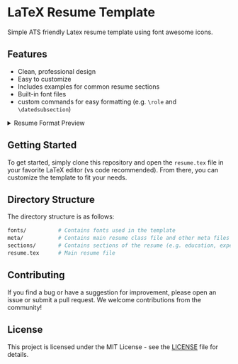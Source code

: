 # LaTeX Resume Template

Simple ATS friendly Latex resume template using font awesome icons.

## Features

- Clean, professional design
- Easy to customize
- Includes examples for common resume sections
- Built-in font files
- custom commands for easy formatting (e.g. `\role` and `\datedsubsection`)

<details>
<summary>Resume Format Preview</summary>
<img src="./preview/preview.png">
</details>

## Getting Started

To get started, simply clone this repository and open the `resume.tex` file in
your favorite LaTeX editor (vs code recommended). From there, you can customize
the template to fit your needs.

## Directory Structure

The directory structure is as follows:

```bash
fonts/          # Contains fonts used in the template
meta/           # Contains main resume class file and other meta files
sections/       # Contains sections of the resume (e.g. education, experience)
resume.tex      # Main resume file
```

## Contributing

If you find a bug or have a suggestion for improvement, please open an issue or
submit a pull request. We welcome contributions from the community!

## License

This project is licensed under the MIT License - see the [LICENSE](LICENSE) file
for details.
